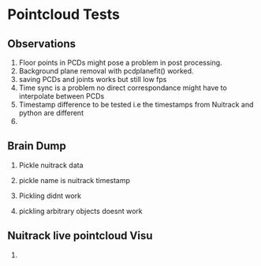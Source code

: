 # Pointcloud Tests

## Observations

1. Floor points in PCDs might pose a problem in post processing.
2. Background plane removal with pcdplanefit() worked.
3. saving PCDs and joints works but still low fps
4. Time sync is a problem no direct correspondance might have to interpolate between PCDs
5. Timestamp difference to be tested i.e the timestamps from Nuitrack and python are different
6.  

## Brain Dump

1. Pickle nuitrack data

2. pickle name is nuitrack timestamp

3. Pickling didnt work

4. pickling arbitrary objects doesnt work

## Nuitrack live pointcloud Visu

1. 
